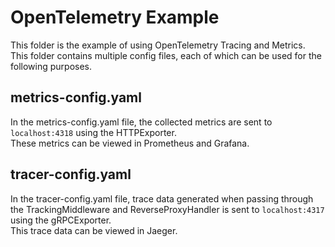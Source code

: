 # OpenTelemetry Example

This folder is the example of using OpenTelemetry Tracing and Metrics.  
This folder contains multiple config files, each of which can be used for the following purposes.

## metrics-config.yaml

In the metrics-config.yaml file, the collected metrics are sent to `localhost:4318` using the HTTPExporter.  
These metrics can be viewed in Prometheus and Grafana.

## tracer-config.yaml

In the tracer-config.yaml file, trace data generated when passing through the TrackingMiddleware and ReverseProxyHandler is sent to `localhost:4317` using the gRPCExporter.  
This trace data can be viewed in Jaeger.
